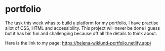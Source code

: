 # portfolio
The task this week whas to build a platform for my portfolio, 
 I have practise allot of CSS, HTML and accessibility.
 This project will never be done i guess but it has bin fun and challenging because off all the details to think about. 
 
 Here is the link to my page: https://helena-wiklund-portfolio.netlify.app/
